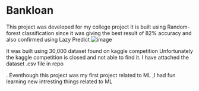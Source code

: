 # Bankloan
This project was developed for my college project 
It is built using Random-forest classification since it was giving the best result of 82% accuracy and also confirmed using Lazy Predict
![image](https://user-images.githubusercontent.com/76242298/130272320-c8f84e8c-ad96-4b74-8ba3-a9551ebc22c8.png)

It was built using 30,000 dataset found on kaggle competition
Unfortunately the kaggle competition is closed and not able to find it. I have attached the dataset .csv file in repo



. Eventhough this project was my first project related to ML ,I had fun learning new intresting things related to ML
